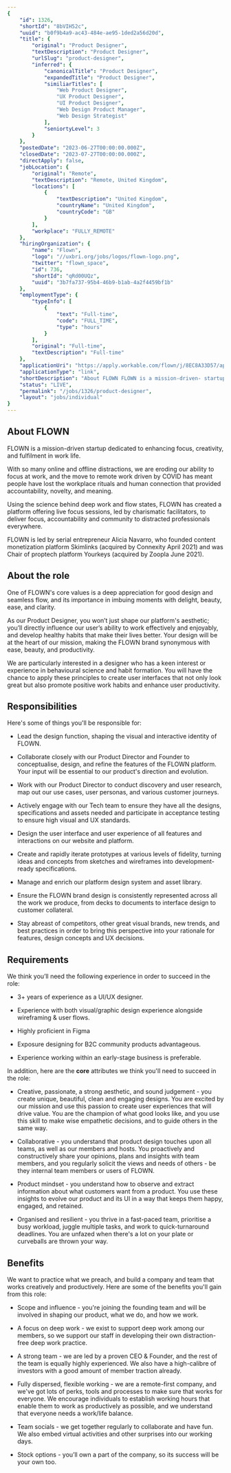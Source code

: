 ```yaml
---
{
	"id": 1326,
	"shortId": "8bVIH52c",
	"uuid": "b0f9b4a9-ac43-484e-ae95-1ded2a56d20d",
	"title": {
		"original": "Product Designer",
		"textDescription": "Product Designer",
		"urlSlug": "product-designer",
		"inferred": {
			"canonicalTitle": "Product Designer",
			"expandedTitle": "Product Designer",
			"similiarTitles": [
				"Web Product Designer",
				"UX Product Designer",
				"UI Product Designer",
				"Web Design Product Manager",
				"Web Design Strategist"
			],
			"seniortyLevel": 3
		}
	},
	"postedDate": "2023-06-27T00:00:00.000Z",
	"closedDate": "2023-07-27T00:00:00.000Z",
	"directApply": false,
	"jobLocation": {
		"original": "Remote",
		"textDescription": "Remote, United Kingdom",
		"locations": [
			{
				"textDescription": "United Kingdom",
				"countryName": "United Kingdom",
				"countryCode": "GB"
			}
		],
		"workplace": "FULLY_REMOTE"
	},
	"hiringOrganization": {
		"name": "Flown",
		"logo": "//uxbri.org/jobs/logos/flown-logo.png",
		"twitter": "flown_space",
		"id": 736,
		"shortId": "qRd00UQz",
		"uuid": "3b7fa737-95b4-46b9-b1ab-4a2f4459bf1b"
	},
	"employmentType": {
		"typeInfo": [
			{
				"text": "Full-time",
				"code": "FULL_TIME",
				"type": "hours"
			}
		],
		"original": "Full-time",
		"textDescription": "Full-time"
	},
	"applicationUri": "https://apply.workable.com/flown/j/8EC8A33D57/apply/",
	"applicationType": "link",
	"shortDescription": "About FLOWN FLOWN is a mission-driven- startup dedicated to enhancing focus, creativity, and fulfilment in work life. With so many online and offline distractions, we are eroding our ability to focus",
	"status": "LIVE",
	"permalink": "/jobs/1326/product-designer",
	"layout": "jobs/individual"
}
---
```

<h2>About FLOWN</h2><p>FLOWN is a mission-driven startup dedicated to enhancing focus, creativity, and fulfilment in work life.</p><p>With so many online and offline distractions, we are eroding our ability to focus at work, and the move to remote work driven by COVID has meant people have lost the workplace rituals and human connection that provided accountability, novelty, and meaning.</p><p>Using the science behind deep work and flow states, FLOWN has created a platform offering live focus sessions, led by charismatic facilitators, to deliver focus, accountability and community to distracted professionals everywhere.</p><p>FLOWN is led by serial entrepreneur Alicia Navarro, who founded content monetization platform Skimlinks (acquired by Connexity April 2021) and was Chair of proptech platform Yourkeys (acquired by Zoopla June 2021).</p><h2>About the role</h2><p>One of FLOWN's core values is a deep appreciation for good design and seamless flow, and its importance in imbuing moments with delight, beauty, ease, and clarity.</p><p>As our Product Designer, you won’t just shape our platform's aesthetic; you’ll directly influence our user’s ability to work effectively and enjoyably, and develop healthy habits that make their lives better. Your design will be at the heart of our mission, making the FLOWN brand synonymous with ease, beauty, and productivity.</p><p>We are particularly interested in a designer who has a keen interest or experience in behavioural science and habit formation. You will have the chance to apply these principles to create user interfaces that not only look great but also promote positive work habits and enhance user productivity.</p><h2>Responsibilities</h2><p>Here's some of things you'll be responsible for:</p><ul><li><p>Lead the design function, shaping the visual and interactive identity of FLOWN.</p></li><li><p>Collaborate closely with our Product Director and Founder to conceptualise, design, and refine the features of the FLOWN platform. Your input will be essential to our product's direction and evolution.</p></li><li><p>Work with our Product Director to conduct discovery and user research, map out our use cases, user personas, and various customer journeys.</p></li><li><p>Actively engage with our Tech team to ensure they have all the designs, specifications and assets needed and participate in acceptance testing to ensure high visual and UX standards.</p></li><li><p>Design the user interface and user experience of all features and interactions on our website and platform.</p></li><li><p>Create and rapidly iterate prototypes at various levels of fidelity, turning ideas and concepts from sketches and wireframes into development-ready specifications.</p></li><li><p>Manage and enrich our platform design system and asset library.</p></li><li><p>Ensure the FLOWN brand design is consistently represented across all the work we produce, from decks to documents to interface design to customer collateral.</p></li><li><p>Stay abreast of competitors, other great visual brands, new trends, and best practices in order to bring this perspective into your rationale for features, design concepts and UX decisions.</p></li></ul><h2>Requirements</h2><p>We think you’ll need the following experience in order to succeed in the role:</p><ul><li><p>3+ years of experience as a UI/UX designer.</p></li><li><p>Experience with both visual/graphic design experience alongside wireframing &amp; user flows.</p></li><li><p>Highly proficient in Figma</p></li><li><p>Exposure designing for B2C community products advantageous.</p></li><li><p>Experience working within an early-stage business is preferable.</p></li></ul><p>In addition, here are the <strong>core</strong> attributes we think you'll need to succeed in the role:</p><ul><li><p>Creative, passionate, a strong aesthetic, and sound judgement - you create unique, beautiful, clean and engaging designs. You are excited by our mission and use this passion to create user experiences that will drive value. You are the champion of what good looks like, and you use this skill to make wise empathetic decisions, and to guide others in the same way.</p></li><li><p>Collaborative - you understand that product design touches upon all teams, as well as our members and hosts. You proactively and constructively share your opinions, plans and insights with team members, and you regularly solicit the views and needs of others - be they internal team members or users of FLOWN.</p></li><li><p>Product mindset - you understand how to observe and extract information about what customers want from a product. You use these insights to evolve our product and its UI in a way that keeps them happy, engaged, and retained.</p></li><li><p>Organised and resilient - you thrive in a fast-paced team, prioritise a busy workload, juggle multiple tasks, and work to quick-turnaround deadlines. You are unfazed when there's a lot on your plate or curveballs are thrown your way.</p></li></ul><h2>Benefits</h2><p>We want to practice what we preach, and build a company and team that works creatively and productively. Here are some of the benefits you'll gain from this role:</p><ul><li><p>Scope and influence - you're joining the founding team and will be involved in shaping our product, what we do, and how we work.</p></li><li><p>A focus on deep work - we exist to support deep work among our members, so we support our staff in developing their own distraction-free deep work practice.</p></li><li><p>A strong team - we are led by a proven CEO &amp; Founder, and the rest of the team is equally highly experienced. We also have a high-calibre of investors with a good amount of member traction already.</p></li><li><p>Fully dispersed, flexible working - we are a remote-first company, and we've got lots of perks, tools and processes to make sure that works for everyone. We encourage individuals to establish working hours that enable them to work as productively as possible, and we understand that everyone needs a work/life balance.</p></li><li><p>Team socials - we get together regularly to collaborate and have fun. We also embed virtual activities and other surprises into our working days.</p></li><li><p>Stock options - you’ll own a part of the company, so its success will be your own too.</p></li></ul>
